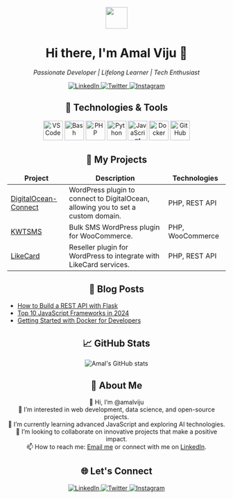 <p align="center">
  <a href="https://www.instagram.com/amalviju/">
    <img height="50" src="https://user-images.githubusercontent.com/46517096/166974368-9798f39f-1f46-499c-b14e-81f0a3f83a06.png" />
  </a>
</p>

<h1 align="center">Hi there, I'm Amal Viju 👋</h1>

<p align="center">
  <em>Passionate Developer | Lifelong Learner | Tech Enthusiast</em>
</p>

<p align="center">
  <a href="https://www.linkedin.com/in/amalviju">
    <img src="https://img.shields.io/badge/LinkedIn-%230077B5.svg?style=for-the-badge&logo=linkedin&logoColor=white" alt="LinkedIn" />
  </a>
  <a href="https://twitter.com/amalviju">
    <img src="https://img.shields.io/badge/Twitter-%231DA1F2.svg?style=for-the-badge&logo=twitter&logoColor=white" alt="Twitter" />
  </a>
  <a href="https://www.instagram.com/amalviju/">
    <img src="https://img.shields.io/badge/Instagram-%23E4405F.svg?style=for-the-badge&logo=instagram&logoColor=white" alt="Instagram" />
  </a>
</p>

<h2 align="center">🚀 Technologies & Tools</h2>
<p align="center">
  <img src="https://cdn.jsdelivr.net/gh/devicons/devicon/icons/vscode/vscode-original.svg" alt="VSCode" width="45" height="45" />
  <img src="https://cdn.jsdelivr.net/gh/devicons/devicon/icons/bash/bash-original.svg" alt="Bash" width="45" height="45" />
  <img src="https://cdn.jsdelivr.net/gh/devicons/devicon/icons/php/php-original.svg" alt="PHP" width="45" height="45" />
  <img src="https://cdn.jsdelivr.net/gh/devicons/devicon/icons/python/python-original.svg" alt="Python" width="45" height="45" />
  <img src="https://cdn.jsdelivr.net/gh/devicons/devicon/icons/javascript/javascript-original.svg" alt="JavaScript" width="45" height="45" />
  <img src="https://cdn.jsdelivr.net/gh/devicons/devicon/icons/docker/docker-original.svg" alt="Docker" width="45" height="45" />
  <img src="https://cdn.jsdelivr.net/gh/devicons/devicon/icons/github/github-original.svg" alt="GitHub" width="45" height="45" />
</p>

<h2 align="center">📂 My Projects</h2>
<table align="center">
  <thead align="center">
    <tr border: none;>
      <td><b>Project</b></td>
      <td><b>Description</b></td>
      <td><b>Technologies</b></td>
    </tr>
  </thead>
  <tbody>
    <tr>
      <td><a href="https://github.com/amalviju/DigitalOcean-Connect">DigitalOcean-Connect</a></td>
      <td>WordPress plugin to connect to DigitalOcean, allowing you to set a custom domain.</td>
      <td>PHP, REST API</td>
    </tr>
    <tr>
      <td><a href="https://github.com/amalviju/kwtsms">KWTSMS</a></td>
      <td>Bulk SMS WordPress plugin for WooCommerce.</td>
      <td>PHP, WooCommerce</td>
    </tr>
    <tr>
      <td><a href="https://github.com/amalviju/LikeCard">LikeCard</a></td>
      <td>Reseller plugin for WordPress to integrate with LikeCard services.</td>
      <td>PHP, REST API</td>
    </tr>
  </tbody>
</table>

<h2 align="center">📝 Blog Posts</h2>
<ul>
  <li><a href="https://myblog.com/post1">How to Build a REST API with Flask</a></li>
  <li><a href="https://myblog.com/post2">Top 10 JavaScript Frameworks in 2024</a></li>
  <li><a href="https://myblog.com/post3">Getting Started with Docker for Developers</a></li>
</ul>

<h2 align="center">📈 GitHub Stats</h2>
<p align="center">
  <img src="https://github-readme-stats.vercel.app/api?username=amalviju&show_icons=true&theme=radical" alt="Amal's GitHub stats" />
</p>

<h2 align="center">💬 About Me</h2>
<p align="center">
  👋 Hi, I’m @amalviju<br>
  👀 I’m interested in web development, data science, and open-source projects.<br>
  🌱 I’m currently learning advanced JavaScript and exploring AI technologies.<br>
  💞️ I’m looking to collaborate on innovative projects that make a positive impact.<br>
  📫 How to reach me: <a href="mailto:amalviju@example.com">Email me</a> or connect with me on <a href="https://www.linkedin.com/in/amalviju">LinkedIn</a>.<br>
</p>

<h2 align="center">🌐 Let's Connect</h2>
<p align="center">
  <a href="https://www.linkedin.com/in/amalviju">
    <img src="https://img.shields.io/badge/LinkedIn-%230077B5.svg?style=for-the-badge&logo=linkedin&logoColor=white" alt="LinkedIn" />
  </a>
  <a href="https://twitter.com/amalviju">
    <img src="https://img.shields.io/badge/Twitter-%231DA1F2.svg?style=for-the-badge&logo=twitter&logoColor=white" alt="Twitter" />
  </a>
  <a href="https://www.instagram.com/amalviju/">
    <img src="https://img.shields.io/badge/Instagram-%23E4405F.svg?style=for-the-badge&logo=instagram&logoColor=white" alt="Instagram" />
  </a>
</p>

<!---
amalviju/amalviju is a ✨ special ✨ repository because its `README.md` (this file) appears on your GitHub profile.
You can click the Preview link to take a look at your changes.
--->

